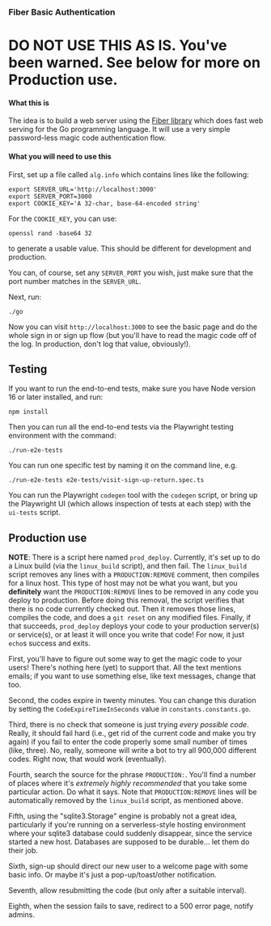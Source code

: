 ### Fiber Basic Authentication

# DO NOT USE THIS AS IS. You've been warned. See below for more on Production use.

#### What this is

The idea is to build a web server using the [Fiber library](https://gofiber.io) which
does fast web serving for the Go programming language. It will use a very simple
password-less magic code authentication flow.

#### What you will need to use this

First, set up a file called `alg.info` which contains lines like the following:

    export SERVER_URL='http://localhost:3000'
    export SERVER_PORT=3000
    export COOKIE_KEY='A 32-char, base-64-encoded string'

For the `COOKIE_KEY`, you can use:

    openssl rand -base64 32

to generate a usable value. This should be different for development and production.

You can, of course, set any `SERVER_PORT` you wish, just make sure that the port
number matches in the `SERVER_URL`.

Next, run:

    ./go

Now you can visit `http://localhost:3000` to see the basic page and do the whole sign in
or sign up flow (but you'll have to read the magic code off of the log. In production,
don't log that value, obviously!).

## Testing

If you want to run the end-to-end tests, make sure you have Node version 16 or later
installed, and run:

    npm install

Then you can run all the end-to-end tests via the Playwright testing environment with
the command:

    ./run-e2e-tests

You can run one specific test by naming it on the command line, e.g.

    ./run-e2e-tests e2e-tests/visit-sign-up-return.spec.ts

You can run the Playwright `codegen` tool with the `codegen` script, or bring up the
Playwright UI (which allows inspection of tests at each step) with the `ui-tests`
script.

## Production use

**NOTE**: There is a script here named `prod_deploy`. Currently, it's set up to do a
Linux build (via the `linux_build` script), and then fail. The `linux_build` script
removes any lines with a `PRODUCTION:REMOVE` comment, then compiles for a linux host.
This type of host may not be what you want, but you **definitely** want the
`PRODUCTION:REMOVE` lines to be removed in any code you deploy to production.
Before doing this removal, the script verifies that there is no code currently checked
out. Then it removes those lines, compiles the code, and does a `git reset` on any
modified files. Finally, if that succeeds, `prod_deploy` deploys your code to your
production server(s) or service(s), or at least it will once you write that code!
For now, it just `echo`s success and exits.

First, you'll have to figure out some way to get the magic code to your
users! There's nothing here (yet) to support that. All the text mentions emails;
if you want to use something else, like text messages, change that too.

Second, the codes expire in twenty minutes. You can change this duration by
setting the `CodeExpireTimeInSeconds` value in `constants.constants.go`.

Third, there is no check that someone is just trying *every possible code*. Really,
it should fail hard (i.e., get rid of the current code and make you try again) if
you fail to enter the code properly some small number of times (like, three). No,
really, someone will write a bot to try all 900,000 different codes. Right now, that
would work (eventually).

Fourth, search the source for the phrase `PRODUCTION:`. You'll find a number of places
where it's *extremely highly recommended* that you take some particular action. Do what
it says. Note that `PRODUCTION:REMOVE` lines will be automatically removed by the
`linux_build` script, as mentioned above.

Fifth, using the "sqlite3.Storage" engine is probably not a great idea, particularly
if you're running on a serverless-style hosting environment where your sqlite3 database
could suddenly disappear, since the service started a new host. Databases are supposed
to be durable... let them do their job.

Sixth, sign-up should direct our new user to a welcome page with some basic info. Or
maybe it's just a pop-up/toast/other notification.

Seventh, allow resubmitting the code (but only after a suitable interval).

Eighth, when the session fails to save, redirect to a 500 error page, notify admins.
